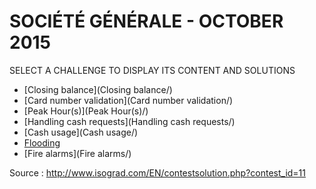 # SOCIÉTÉ GÉNÉRALE - OCTOBER 2015

SELECT A CHALLENGE TO DISPLAY ITS CONTENT AND SOLUTIONS

* [Closing balance](Closing balance/)
* [Card number validation](Card number validation/)
* [Peak Hour(s)](Peak Hour(s)/)
* [Handling cash requests](Handling cash requests/)
* [Cash usage](Cash usage/)
* [Flooding](Flooding/)
* [Fire alarms](Fire alarms/)

Source : http://www.isograd.com/EN/contestsolution.php?contest_id=11
